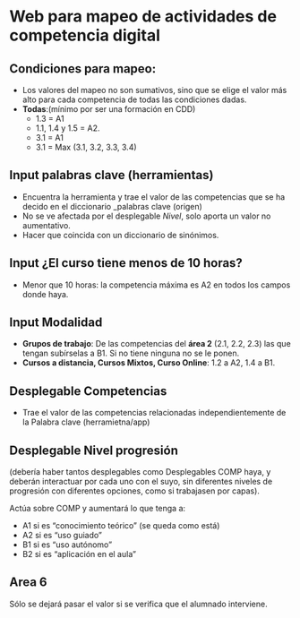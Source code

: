 # Web para mapeo de actividades de competencia digital

## Condiciones para mapeo:

- Los valores del mapeo no son sumativos, sino que se elige el valor más alto para cada competencia de todas las condiciones dadas. 
- **Todas**:(mínimo por ser una formación en CDD)
  - 1.3 = A1
  - 1.1, 1.4 y 1.5 = A2.
  - 3.1 = A1
  - 3.1 = Max (3.1, 3.2, 3.3, 3.4)

## Input palabras clave (herramientas)

- Encuentra la herramienta y trae el valor de las competencias que se ha decido en el diccionario _palabras clave (origen)
- No se ve afectada por el desplegable _Nivel_, solo aporta un valor no aumentativo.
- Hacer que coincida con un diccionario de sinónimos.

## Input ¿El curso tiene menos de 10 horas?

- Menor que 10 horas: la competencia máxima es A2 en todos los campos donde haya.

## Input Modalidad

- **Grupos de trabajo**: De las competencias del **área 2** (2.1, 2.2, 2.3) las que tengan subírselas a B1. Si no tiene ninguna no se le ponen.
- **Cursos a distancia, Cursos Mixtos, Curso Online**: 1.2 a A2, 1.4 a B1.

## Desplegable Competencias

- Trae el valor de las competencias relacionadas independientemente de la Palabra clave (herramietna/app)

## Desplegable Nivel progresión

(debería haber tantos desplegables como Desplegables COMP haya, y deberán interactuar por cada uno con el suyo, sin diferentes niveles de progresión con diferentes opciones, como si trabajasen por capas).

Actúa sobre COMP y aumentará lo que tenga a:

- A1 si es “conocimiento teórico” (se queda como está)
- A2 si es “uso guiado”
- B1 si es “uso autónomo”
- B2 si es “aplicación en el aula”

## Area 6

Sólo se dejará pasar el valor si se verifica que el alumnado interviene.
